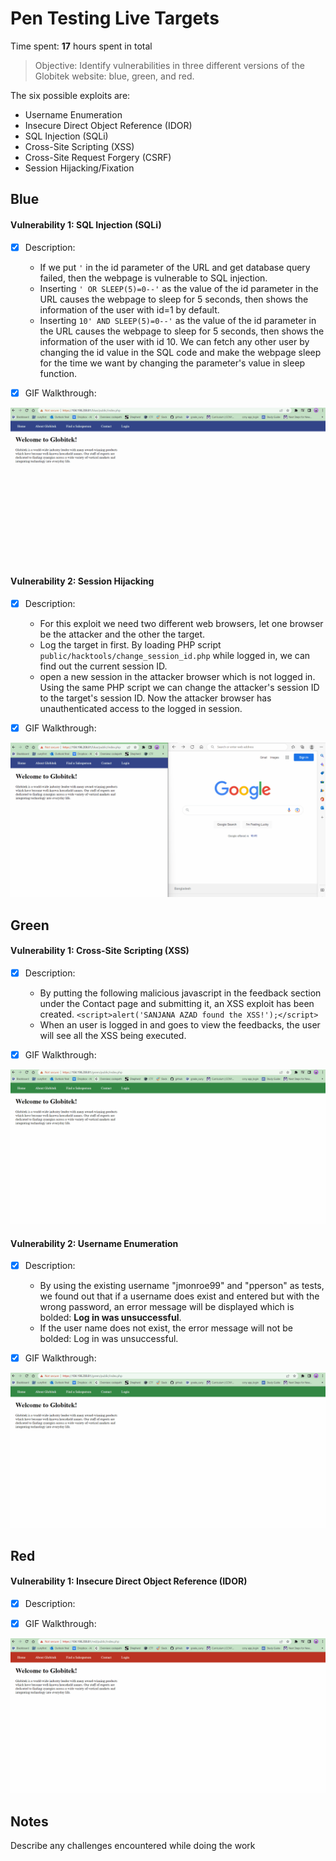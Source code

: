 # Pen Testing Live Targets

Time spent: **17** hours spent in total

> Objective: Identify vulnerabilities in three different versions of the Globitek website: blue, green, and red.

The six possible exploits are:

* Username Enumeration
* Insecure Direct Object Reference (IDOR)
* SQL Injection (SQLi)
* Cross-Site Scripting (XSS)
* Cross-Site Request Forgery (CSRF)
* Session Hijacking/Fixation



## Blue

#### Vulnerability 1: SQL Injection (SQLi)

- [x] Description:
  - If we put `'` in the id parameter of the URL and get database query failed, then the webpage is vulnerable to SQL injection.
  - Inserting `' OR SLEEP(5)=0--'` as the value of the id parameter in the URL causes the webpage to sleep for 5 seconds, then shows the information of the user with id=1 by default.
  - Inserting `10' AND SLEEP(5)=0--'` as the value of the id parameter in the URL causes the webpage to sleep for 5 seconds, then shows the information of the user with id 10. We can fetch any other user by changing the id value in the SQL code and make the webpage sleep for the time we want by changing the parameter's value in sleep function.

- [x] GIF Walkthrough:
<img src="blue_SQLI_vulnerability.gif">


#### Vulnerability 2: Session Hijacking

- [x] Description:
  - For this exploit we need two different web browsers, let one browser be the attacker and the other the target.
  - Log the target in first. By loading PHP script `public/hacktools/change_session_id.php` while logged in, we can find out the current session ID.
  - open a new session in the attacker browser which is not logged in. Using the same PHP script we can change the attacker's session ID to the target's session ID. Now the attacker browser has unauthenticated access to the logged in session.

- [x] GIF Walkthrough:
<img src="blue_SessionHijacking_vulnerability.gif">


## Green

#### Vulnerability 1: Cross-Site Scripting (XSS)

- [x] Description:
  - By putting the following malicious javascript in the feedback section under the Contact page and submitting it, an XSS exploit has been created.
 `<script>alert('SANJANA AZAD found the XSS!');</script>`
  - When an user is logged in and goes to view the feedbacks, the user will see all the XSS being executed.

- [x] GIF Walkthrough:
<img src="green_XSS_vulnerability.gif">


#### Vulnerability 2: Username Enumeration

- [x] Description:
  - By using the existing username "jmonroe99" and "pperson" as tests, we found out that if a username does exist and entered but with the wrong password, an error message will be displayed which is bolded: **Log in was unsuccessful**.
  - If the user name does not exist, the error message will not be bolded: Log in was unsuccessful.

- [x] GIF Walkthrough:
<img src="green_UsernameEnumeration_vulnerability.gif">


## Red

#### Vulnerability 1: Insecure Direct Object Reference (IDOR)

- [x] Description:

- [x] GIF Walkthrough:
<img src="red_IDOR_vulnerability.gif">


## Notes

Describe any challenges encountered while doing the work
